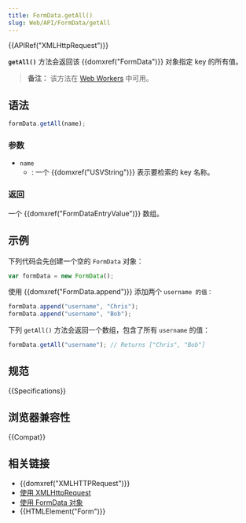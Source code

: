 ```yaml
---
title: FormData.getAll()
slug: Web/API/FormData/getAll
---
```


{{APIRef("XMLHttpRequest")}}

**`getAll()`** 方法会返回该 {{domxref("FormData")}} 对象指定 key 的所有值。

> **备注：** 该方法在 [Web Workers](/zh-CN/docs/Web/API/Web_Workers_API) 中可用。

## 语法

```js
formData.getAll(name);
```

### 参数

- `name`
  - : 一个 {{domxref("USVString")}} 表示要检索的 key 名称。

### 返回

一个 {{domxref("FormDataEntryValue")}} 数组。

## 示例

下列代码会先创建一个空的 `FormData` 对象：

```js
var formData = new FormData();
```

使用 {{domxref("FormData.append")}} 添加两个 `username 的值：`

```js
formData.append("username", "Chris");
formData.append("username", "Bob");
```

下列 `getAll()` 方法会返回一个数组，包含了所有 `username` 的值：

```js
formData.getAll("username"); // Returns ["Chris", "Bob"]
```

## 规范

{{Specifications}}

## 浏览器兼容性

{{Compat}}

## 相关链接

- {{domxref("XMLHTTPRequest")}}
- [使用 XMLHttpRequest](/zh-CN/docs/DOM/XMLHttpRequest/Using_XMLHttpRequest)
- [使用 FormData 对象](/zh-CN/docs/DOM/XMLHttpRequest/FormData/Using_FormData_Objects)
- {{HTMLElement("Form")}}
